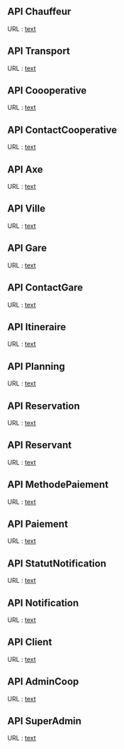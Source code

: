 
<!-- ====================Cooperative==================== -->

## API Chauffeur
URL : [text](http://127.0.0.1:8000/api/cooperative/chauffeur/)   
## API Transport
URL : [text](http://127.0.0.1:8000/api/cooperative/transport/)
## API Coooperative
URL : [text](http://127.0.0.1:8000/api/cooperative/cooperative/)
## API ContactCooperative
URL : [text](http://127.0.0.1:8000/api/cooperative/contactCooperative/)      
           
<!-- ====================Voyage==================== -->

## API Axe
URL : [text](http://127.0.0.1:8000/api/voyage/axe/)
## API Ville
URL : [text](http://127.0.0.1:8000/api/voyage/ville/)
## API Gare
URL : [text](http://127.0.0.1:8000/api/voyage/gare/)
## API ContactGare
URL : [text](http://127.0.0.1:8000/api/voyage/contactGare/)
## API Itineraire
URL : [text](http://127.0.0.1:8000/api/voyage/itineraire/)
## API Planning
URL : [text](http://127.0.0.1:8000/api/voyage/planning/)
## API Reservation
URL : [text](http://127.0.0.1:8000/api/voyage/reservation/)
## API Reservant
URL : [text](http://127.0.0.1:8000/api/voyage/reservant/)
## API MethodePaiement
URL : [text](http://127.0.0.1:8000/api/voyage/methodePaiement/)
## API Paiement
URL : [text](http://127.0.0.1:8000/api/voyage/paiement/)
## API StatutNotification
URL : [text](http://127.0.0.1:8000/api/voyage/statutNotification/)
## API Notification
URL : [text](http://127.0.0.1:8000/api/voyage/notification/)

<!-- ====================Account==================== -->

## API Client
URL : [text](http://127.0.0.1:8000/api/account/client/)
## API AdminCoop
URL : [text](http://127.0.0.1:8000/api/account/adminCoop/)
## API SuperAdmin
URL : [text](http://127.0.0.1:8000/api/account/superAdmin/)

